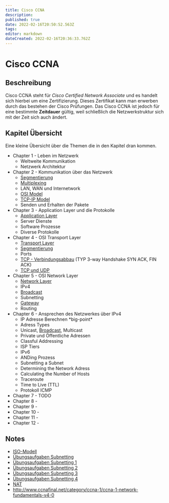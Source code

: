 ```yaml
---
title: Cisco CCNA
description: 
published: true
date: 2022-02-16T20:50:52.563Z
tags: 
editor: markdown
dateCreated: 2022-02-16T20:36:33.762Z
---
```


# Cisco CCNA

## Beschreibung

Cisco CCNA steht für *Cisco Certified Network Associate* und es handelt
sich hierbei um eine Zertifizierung. Dieses Zertifikat kann man erwerben
durch das bestehen der Cisco Prüfungen. Das Cisco CCNA ist jedoch für
eine bestimmte **Zeitdauer** gültig, weil schließlich die
Netzwerkstruktur sich mit der Zeit sich auch ändert.

## Kapitel Übersicht

Eine kleine Übersicht über die Themen die in den Kapitel dran kommen.

-   Chapter 1 - Leben im Netzwerk
    -   Weltweite Kommunikation
    -   Netzwerk Architektur
-   Chapter 2 - Kommunikation über das Netzwerk
    -   [Segmentierung](/Segmentierung)
    -   [Multiplexing](/Multiplexing)
    -   LAN, WAN und Internetwork
    -   [OSI Model](/OSI_Model)
    -   [TCP-IP Model](/TCP-IP_Model)
    -   Senden und Erhalten der Pakete
-   Chapter 3 - Application Layer und die Protokolle
    -   [Application Layer](/Application_Layer)
    -   Server Dienste
    -   Software Prozesse
    -   Diverse Protokolle
-   Chapter 4 - OSI Transport Layer
    -   [Transport Layer](/Transport_Layer)
    -   [Segmentierung](/Segmentierung)
    -   Ports
    -   [TCP - Verbindungsabbau](/TCP_-_Verbindungsabbau) (TYP 3-way Handshake SYN ACK, FIN ACK)
    -   [TCP und UDP](/TCP_und_UDP)
-   Chapter 5 - OSI Network Layer
    -   [Network Layer](/Network_Layer)
    -   IPv4
    -   [Broadcast](/Broadcast)
    -   Subnetting
    -   [Gateway](/Gateway)
    -   Routing
-   Chapter 6 - Ansprechen des Netzwerkes über IPv4
    -   IP Adresse Berechnen \*big-point\*
    -   Adress Types
    -   Unicast, [Broadcast](/Broadcast), Multicast
    -   Private und Öffentliche Adressen
    -   Classful Addressing
    -   ISP Tiers
    -   IPv6
    -   ANDing Prozess
    -   Subnetting a Subnet
    -   Determining the Network Adress
    -   Calculating the Number of Hosts
    -   Traceroute
    -   Time to Live (TTL)
    -   Protokoll ICMP
-   Chapter 7 - TODO
-   Chapter 8 -
-   Chapter 9 -
-   Chapter 10 -
-   Chapter 11 -
-   Chapter 12 -

## Notes

-   [ISO-Modell](http://www.ccna.de/download/Dokumentationen/ISO-Modell.pdf)
-   [Übungsaufgaben Subnetting](http://www.ciscolab.de/aufgaben/subnetting.pdf)
-   [Übungsaufgaben Subnetting 1](http://www.ccna.de/download/Dokumentationen/Uebungsaufgabe%20Subnetting%201.pdf)
-   [Übungsaufgaben Subnetting 2](http://www.ccna.de/download/Dokumentationen/Uebungsaufgabe%20Subnetting%202.pdf)
-   [Übungsaufgaben Subnetting 3](http://www.ccna.de/download/Dokumentationen/Uebungsaufgabe%20Subnetting%203.pdf)
-   [Übungsaufgaben Subnetting 4](http://www.ccna.de/download/Dokumentationen/Uebungsaufgabe%20Subnetting%204.pdf)
-   [NAT](http://www.ccna.de/download/Dokumentationen/NAT.pdf)
-   <http://www.ccnafinal.net/category/ccna-1/ccna-1-network-fundamentals-v4-0>